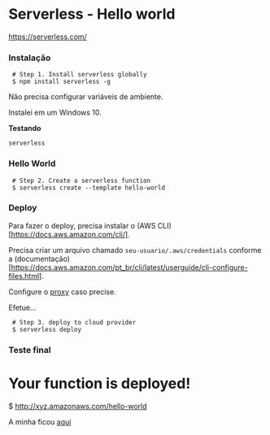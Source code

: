 # Serverless - Hello world

https://serverless.com/


### Instalação

     # Step 1. Install serverless globally
     $ npm install serverless -g

Não precisa configurar variáveis de ambiente.

Instalei em um Windows 10.

__Testando__

    serverless

### Hello World

     # Step 2. Create a serverless function
     $ serverless create --template hello-world

### Deploy

Para fazer o deploy, precisa instalar o (AWS CLI)[https://docs.aws.amazon.com/cli/].

Precisa criar um arquivo chamado `seu-usuario/.aws/credentials` conforme a (documentação)[https://docs.aws.amazon.com/pt_br/cli/latest/userguide/cli-configure-files.html].


Configure o [proxy](configurando-o-proxy.md) caso precise.

Efetue...

     # Step 3. deploy to cloud provider
     $ serverless deploy

### Teste final

   # Your function is deployed!
   $ http://xyz.amazonaws.com/hello-world

A minha ficou [aqui](https://wavwtms5c8.execute-api.us-east-1.amazonaws.com/dev/hello-world) 

